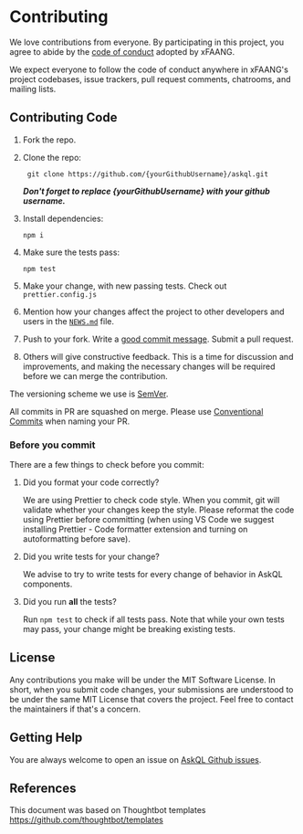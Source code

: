 # Contributing

We love contributions from everyone.
By participating in this project,
you agree to abide by the [code of conduct] adopted by xFAANG.

[code of conduct]: https://github.com/xFAANG/askql/blob/master/CODE_OF_CONDUCT.md

We expect everyone to follow the code of conduct
anywhere in xFAANG's project codebases, issue trackers, pull request comments,
chatrooms, and mailing lists.

## Contributing Code

1.  Fork the repo.

1.  Clone the repo:

         git clone https://github.com/{yourGithubUsername}/askql.git

    **_Don't forget to replace {yourGithubUsername} with your github username._**

1.  Install dependencies:

        npm i

1.  Make sure the tests pass:

        npm test

1.  Make your change, with new passing tests. Check out `prettier.config.js`

1.  Mention how your changes affect the project to other developers and users in the
    [`NEWS.md`][news] file.

1.  Push to your fork. Write a [good commit message][commit]. Submit a pull request.

1.  Others will give constructive feedback.
    This is a time for discussion and improvements,
    and making the necessary changes will be required before we can
    merge the contribution.

The versioning scheme we use is [SemVer](http://semver.org/).

All commits in PR are squashed on merge. Please use [Conventional Commits](https://www.conventionalcommits.org/) when naming your PR.

[news]: https://github.com/xFAANG/askql/blob/master/NEWS.md
[commit]: http://tbaggery.com/2008/04/19/a-note-about-git-commit-messages.html

### Before you commit

There are a few things to check before you commit:

1. <p>Did you format your code correctly?</p><p>We are using Prettier to check code style. When you commit, git will validate whether your changes keep the style. Please reformat the code using Prettier before committing (when using VS Code we suggest installing Prettier - Code formatter extension and turning on autoformatting before save).</p>

1. <p>Did you write tests for your change?</p>  <p>We advise to try to write tests for every change of behavior in AskQL components.</p>

1. <p>Did you run <b>all</b> the tests?</p>  <p>Run <code>npm test</code> to check if all tests pass. Note that while your own tests may pass, your change might be breaking existing tests.</p>

## License

Any contributions you make will be under the MIT Software License.
In short, when you submit code changes, your submissions are understood to be under the same MIT License that covers the project. Feel free to contact the maintainers if that's a concern.

## Getting Help

You are always welcome to open an issue on [AskQL Github issues](https://github.com/xFAANG/askql/issues).

## References

This document was based on Thoughtbot templates
https://github.com/thoughtbot/templates
